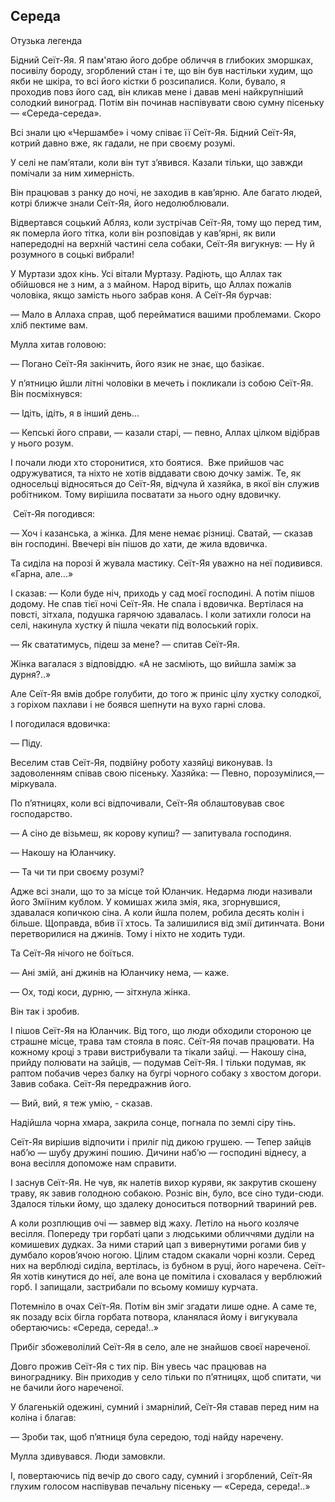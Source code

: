 ## Середа

Отузька легенда

Бідний Сеїт-Яя.
Я пам'ятаю його добре обличчя в глибоких зморшках, посивілу бороду, згорблений стан і те, що він був настільки худим, що якби не шкіра, то всі його кістки б розсипалися.
Коли, бувало, я проходив повз його сад, він кликав мене і давав мені найкрупніший солодкий виноград.
Потім він починав наспівувати свою сумну пісеньку — «Середа-середа».

Всі знали цю «Чершамбе» і чому співає її Сеїт-Яя.
Бідний Сеїт-Яя, котрий давно вже, як гадали, не при своєму розумі.

У селі не пам’ятали, коли він тут з’явився.
Казали тільки, що завжди помічали за ним химерність.

Він працював з ранку до ночі, не заходив в кав’ярню.
Але багато людей, котрі ближче знали Сеїт-Яя, його недолюблювали.

Відвертався соцький Абляз, коли зустрічав Сеїт-Яя, тому що перед тим, як померла його тітка, коли він розповідав у кав’ярні, як вили напередодні на верхній частині села собаки, Сеїт-Яя вигукнув:
— Ну й розумного в соцькі вибрали!

У Муртази здох кінь.
Усі вітали Муртазу.
Радіють, що Аллах так обійшовся не з ним, а з майном.
Народ вірить, що Аллах пожалів чоловіка, якщо замість нього забрав коня.
А Сеїт-Яя бурчав:

— Мало в Аллаха справ, щоб перейматися вашими проблемами.
Скоро хліб пектиме вам.

Мулла хитав головою:

— Погано Сеїт-Яя закінчить, його язик не знає, що базікає.

У п’ятницю йшли літні чоловіки в мечеть і покликали із собою Сеїт-Яя.
Він посміхнувся:

— Ідіть, ідіть, я в інший день...

— Кепські його справи, — казали старі, — певно, Аллах цілком відібрав у нього розум.

І почали люди хто сторонитися, хто боятися. 
Вже прийшов час одружуватися, та ніхто не хотів віддавати свою дочку заміж.
Те, як односельці відносяться до Сеїт-Яя, відчула й хазяйка, в якої він служив робітником.
Тому вирішила посватати за нього одну вдовичку.

 Сеїт-Яя погодився:

— Хоч і казанська, а жінка.
Для мене немає різниці.
Сватай, — сказав він господині.
Ввечері він пішов до хати, де жила вдовичка.

Та сиділа на порозі й жувала мастику.
Сеїт-Яя уважно на неї подивився.
«Гарна, але...»

І сказав: — Коли буде ніч, приходь у сад моєї господині.
А потім пішов додому.
Не спав тієї ночі Сеїт-Яя.
Не спала і вдовичка.
Вертілася на повсті, зітхала, подушка гарячою здавалась.
І коли затихли голоси на селі, накинула хустку й пішла чекати під волоський горіх.

— Як свататимусь, підеш за мене? — спитав Сеїт-Яя.

Жінка вагалася з відповіддю.
«А не засміють, що вийшла заміж за дурня?..»

Але Сеїт-Яя вмів добре голубити, до того ж приніс цілу хустку солодкої, з горіхом пахлави і не боявся шепнути на вухо гарні слова.

І погодилася вдовичка:

— Піду.

Веселим став Сеїт-Яя, подвійну роботу хазяйці виконував.
Із задоволенням співав свою пісеньку.
Хазяйка:
— Певно, порозумілися,— міркувала.

По п’ятницях, коли всі відпочивали, Сеїт-Яя облаштовував своє господарство.

— А сіно де візьмеш, як корову купиш? — запитувала господиня.

— Накошу на Юланчику.

— Та чи ти при своєму розумі?

Адже всі знали, що то за місце той Юланчик.
Недарма люди називали його Зміїним кублом.
У комишах жила змія, яка, згорнувшися, здавалася копичкою сіна.
А коли йшла полем, робила десять колін і більше.
Щоправда, вбив її хтось.
Та залишилися від змії дитинчата.
Вони перетворилися на джинів.
Тому і ніхто не ходить туди.

Та Сеїт-Яя нічого не боїться.

— Ані змій, ані джинів на Юланчику нема, — каже.

— Ох, тоді коси, дурню, — зітхнула жінка.

Він так і зробив.

І пішов Сеїт-Яя на Юланчик.
Від того, що люди обходили стороною це страшне місце, трава там стояла в пояс.
Сеїт-Яя почав працювати.
На кожному кроці з трави вистрибували та тікали зайці.
— Накошу сіна, прийду полювати на зайців, — подумав Сеїт-Яя.
І тільки подумав, як раптом побачив через балку на бугрі чорного собаку з хвостом догори.
Завив собака.
Сеїт-Яя передражнив його.

— Вий, вий, я теж умію, - сказав.

Надійшла чорна хмара, закрила сонце, погнала по землі сіру тінь.

Сеїт-Яя вирішив відпочити і приліг під дикою грушею.
— Тепер зайців наб’ю — шубу дружині пошию.
Дичини наб’ю — господині віднесу, а вона весілля допоможе нам справити.

І заснув Сеїт-Яя.
Не чув, як налетів вихор куряви, як закрутив скошену траву, як завив голодною собакою.
Розніс він, було, все сіно туди-сюди.
Здалося тільки йому, що здалеку доноситься потворний твариний рев.

А коли розплющив очі — завмер від жаху.
Летіло на нього козляче весілля.
Попереду три горбаті цапи з людськими обличчями дуділи на комишевих дудках.
За ними старий цап з вивернутими рогами бив у думбало коров’ячою ногою.
Цілим стадом скакали чорні козли.
Серед них на верблюді сиділа, вертілась, із бубном в руці, його наречена.
Сеїт-Яя хотів кинутися до неї, але вона це помітила і сховалася у верблюжий горб.
І запищали, застрибали по всьому комишу курчата.

Потемніло в очах Сеїт-Яя.
Потім він зміг згадати лише одне.
А саме те, як позаду всіх бігла горбата потвора, кланялася йому і вигукувала обертаючись: «Середа, середа!..»

Прибіг збожеволілий Сеїт-Яя в село, але не знайшов своєї нареченої.

Довго прожив Сеїт-Яя с тих пір.
Він увесь час працював на винограднику.
Він приходив у село тільки по п’ятницях, щоб спитати, чи не бачили його нареченої.

У благенькій одежині, сумний і змарнілий, Сеїт-Яя ставав перед ним на коліна і благав:

— Зроби так, щоб п’ятниця була середою, тоді найду наречену.

Мулла здивувався.
Люди замовкли.

І, повертаючись під вечір до свого саду, сумний і згорблений, Сеїт-Яя глухим голосом наспівував печальну пісеньку — «Середа, середа!..»
